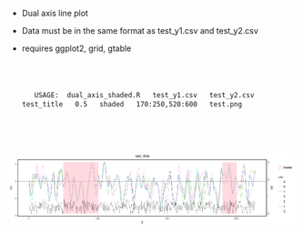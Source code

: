 
- Dual axis line plot 
- Data must be in the same format as test_y1.csv and test_y2.csv
- requires ggplot2, grid, gtable <br /> <br /> <br /> <br /> 

              
         
         USAGE:  dual_axis_shaded.R   test_y1.csv   test_y2.csv   test_title   0.5   shaded   170:250,520:600   test.png


<br /> <br /> <br />


![alt text](test.png)
